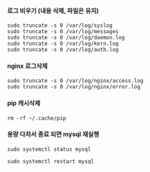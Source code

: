 #### 로그 비우기 (내용 삭제, 파일은 유지)
```less
sudo truncate -s 0 /var/log/syslog
sudo truncate -s 0 /var/log/messages
sudo truncate -s 0 /var/log/daemon.log
sudo truncate -s 0 /var/log/kern.log
sudo truncate -s 0 /var/log/auth.log
```

#### nginx 로그삭제
```less
sudo truncate -s 0 /var/log/nginx/access.log
sudo truncate -s 0 /var/log/nginx/error.log
```

#### pip 캐시삭제
```less
rm -rf ~/.cache/pip
```

#### 용량 다차서 종료 되면 mysql 재실행
```less
sudo systemctl status mysql

sudo systemctl restart mysql
```




